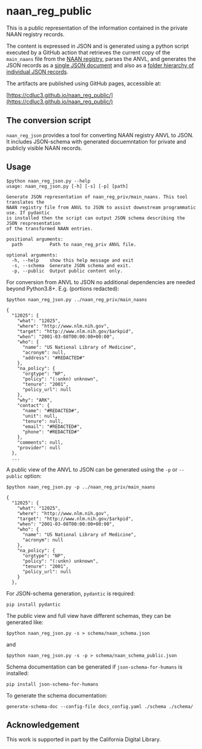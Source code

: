 # naan_reg_public

This is a public representation of the information contained in the private NAAN registry records.

The content is expressed in JSON and is generated using a python script executed by a GitHub 
action that retrieves the current copy of the `main_naans` file from the 
[NAAN registry](https://github.com/CDLUC3/naan_reg_priv), parses the ANVL, and generates the 
JSON records as a [single JSON document](https://cdluc3.github.io/naan_reg_public/naans_public.json) and also as 
a [folder hierarchy of individual JSON records](https://cdluc3.github.io/naan_reg_public/naans/).

The artifacts are published using GitHub pages, accessible at:

[https://cdluc3.github.io/naan_reg_public/](https://cdluc3.github.io/naan_reg_public/)


## The conversion script

`naan_reg_json` provides a tool for converting NAAN registry ANVL to JSON. It 
includes JSON-schema with generated docuemntation for private and publicly 
visible NAAN records.


## Usage

```
$python naan_reg_json.py --help
usage: naan_reg_json.py [-h] [-s] [-p] [path]

Generate JSON representation of naan_reg_priv/main_naans. This tool translates the 
NAAN registry file from ANVL to JSON to assist downstream programmatic use. If pydantic 
is installed then the script can output JSON schema describing the JSON respresentation 
of the transformed NAAN entries.

positional arguments:
  path          Path to naan_reg_priv ANVL file.

optional arguments:
  -h, --help    show this help message and exit
  -s, --schema  Generate JSON schema and exit.
  -p, --public  Output public content only.
```

For conversion from ANVL to JSON no additional dependencies are needed beyond Python3.8+. E.g. (portions redacted):

```
$python naan_reg_json.py ../naan_reg_priv/main_naans

{
  "12025": {
    "what": "12025",
    "where": "http://www.nlm.nih.gov",
    "target": "http://www.nlm.nih.gov/$arkpid",
    "when": "2001-03-08T00:00:00+00:00",
    "who": {
      "name": "US National Library of Medicine",
      "acronym": null,
      "address": "#REDACTED#"
    },
    "na_policy": {
      "orgtype": "NP",
      "policy": "(:unkn) unknown",
      "tenure": "2001",
      "policy_url": null
    },
    "why": "ARK",
    "contact": {
      "name": "#REDACTED#",
      "unit": null,
      "tenure": null,
      "email": "#REDACTED#",
      "phone": "#REDACTED#"
    },
    "comments": null,
    "provider": null
  },
  ...
```

A public view of the ANVL to JSON can be generated using the `-p` or `--public` option:

```
$python naan_reg_json.py -p ../naan_reg_priv/main_naans

{
  "12025": {
    "what": "12025",
    "where": "http://www.nlm.nih.gov",
    "target": "http://www.nlm.nih.gov/$arkpid",
    "when": "2001-03-08T00:00:00+00:00",
    "who": {
      "name": "US National Library of Medicine",
      "acronym": null
    },
    "na_policy": {
      "orgtype": "NP",
      "policy": "(:unkn) unknown",
      "tenure": "2001",
      "policy_url": null
    }
  },
```

For JSON-schema generation, `pydantic` is required:
```
pip install pydantic
```

The public view and full view have different schemas, they can be generated like:
```
$python naan_reg_json.py -s > schema/naan_schema.json
```
and
```
$python naan_reg_json.py -s -p > schema/naan_schema_public.json
```

Schema documentation can be generated if `json-schema-for-humans` is installed:
```
pip install json-schema-for-humans
```

To generate the schema documentation:
```
generate-schema-doc --config-file docs_config.yaml ./schema ./schema/
```

## Acknowledgement

This work is supported in part by the California Digital Library.

